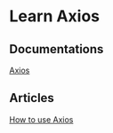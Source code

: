 # Learn Axios

## Documentations

[Axios](https://www.npmjs.com/package/axios)

## Articles

[How to use Axios](https://www.freecodecamp.org/news/how-to-use-axios-with-react/)
